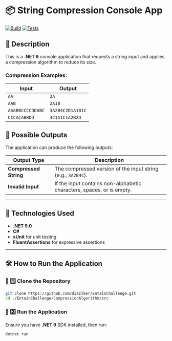 # 📦 String Compression Console App

[![Build](https://github.com/diaziker/EntainChallenge/actions/workflows/compression_build.yml/badge.svg)](https://github.com/diaziker/EntainChallenge/actions/workflows/compression_build.yml)
[![Tests](https://github.com/diaziker/EntainChallenge/actions/workflows/compression_tests.yml/badge.svg?branch=master)](https://github.com/diaziker/EntainChallenge/actions/workflows/compression_tests.yml)
## 📝 Description
This is a **.NET 9** console application that requests a string input and applies a compression algorithm to reduce its size.

### **Compression Examples:**
| Input   | Output   |
|---------|---------|
| `AA`    | `2A`    |
| `AAB`   | `2A1B`  |
| `AAABBCCCCDDABC` | `3A2B4C2D1A1B1C` |
| `CCCACABBDD` | `3C1A1C1A2B2D` |

## 🔎 **Possible Outputs**
The application can produce the following outputs:

| Output Type       | Description                                   |
|-------------------|-----------------------------------------------|
| **Compressed String** | The compressed version of the input string (e.g., `3A2B4C`). |
| **Invalid Input**     | If the input contains non-alphabetic characters, spaces, or is empty. |
---

## 🚀 **Technologies Used**
- **.NET 9.0**
- **C#**
- **xUnit** for unit testing
- **FluentAssertions** for expressive assertions

---

## 🛠️ **How to Run the Application**
### 🔹 1️⃣ Clone the Repository
```sh
git clone https://github.com/diaziker/EntainChallenge.git
cd ./EntainChallenge/CompressionAlgorithm/src
```

### 🔹 2️⃣ Run the Application
Ensure you have **.NET 9** SDK installed, then run:

```sh
dotnet run
```
